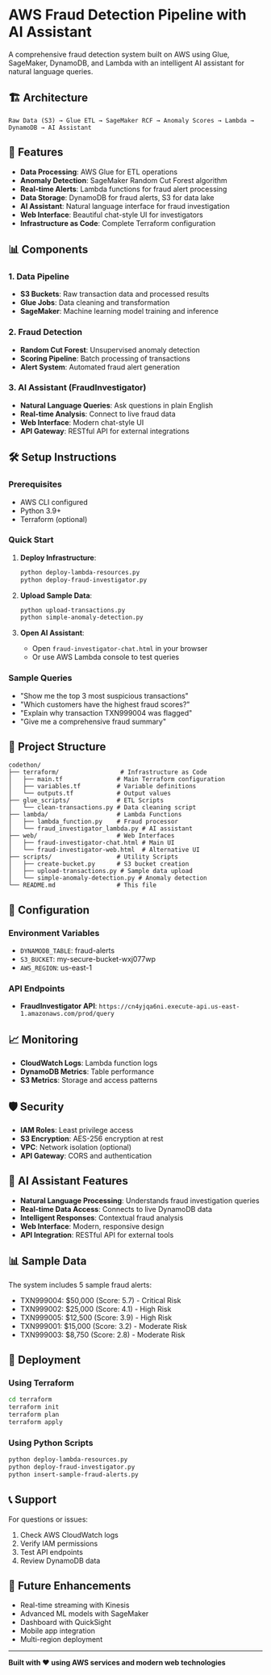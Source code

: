 # AWS Fraud Detection Pipeline with AI Assistant

A comprehensive fraud detection system built on AWS using Glue, SageMaker, DynamoDB, and Lambda with an intelligent AI assistant for natural language queries.

## 🏗️ Architecture

```
Raw Data (S3) → Glue ETL → SageMaker RCF → Anomaly Scores → Lambda → DynamoDB → AI Assistant
```

## 🚀 Features

- **Data Processing**: AWS Glue for ETL operations
- **Anomaly Detection**: SageMaker Random Cut Forest algorithm
- **Real-time Alerts**: Lambda functions for fraud alert processing
- **Data Storage**: DynamoDB for fraud alerts, S3 for data lake
- **AI Assistant**: Natural language interface for fraud investigation
- **Web Interface**: Beautiful chat-style UI for investigators
- **Infrastructure as Code**: Complete Terraform configuration

## 📊 Components

### 1. Data Pipeline
- **S3 Buckets**: Raw transaction data and processed results
- **Glue Jobs**: Data cleaning and transformation
- **SageMaker**: Machine learning model training and inference

### 2. Fraud Detection
- **Random Cut Forest**: Unsupervised anomaly detection
- **Scoring Pipeline**: Batch processing of transactions
- **Alert System**: Automated fraud alert generation

### 3. AI Assistant (FraudInvestigator)
- **Natural Language Queries**: Ask questions in plain English
- **Real-time Analysis**: Connect to live fraud data
- **Web Interface**: Modern chat-style UI
- **API Gateway**: RESTful API for external integrations

## 🛠️ Setup Instructions

### Prerequisites
- AWS CLI configured
- Python 3.9+
- Terraform (optional)

### Quick Start
1. **Deploy Infrastructure**:
   ```bash
   python deploy-lambda-resources.py
   python deploy-fraud-investigator.py
   ```

2. **Upload Sample Data**:
   ```bash
   python upload-transactions.py
   python simple-anomaly-detection.py
   ```

3. **Open AI Assistant**:
   - Open `fraud-investigator-chat.html` in your browser
   - Or use AWS Lambda console to test queries

### Sample Queries
- "Show me the top 3 most suspicious transactions"
- "Which customers have the highest fraud scores?"
- "Explain why transaction TXN999004 was flagged"
- "Give me a comprehensive fraud summary"

## 📁 Project Structure

```
codethon/
├── terraform/                 # Infrastructure as Code
│   ├── main.tf               # Main Terraform configuration
│   ├── variables.tf          # Variable definitions
│   └── outputs.tf            # Output values
├── glue_scripts/             # ETL Scripts
│   └── clean-transactions.py # Data cleaning script
├── lambda/                   # Lambda Functions
│   ├── lambda_function.py    # Fraud processor
│   └── fraud_investigator_lambda.py # AI assistant
├── web/                      # Web Interfaces
│   ├── fraud-investigator-chat.html # Main UI
│   └── fraud-investigator-web.html  # Alternative UI
├── scripts/                  # Utility Scripts
│   ├── create-bucket.py      # S3 bucket creation
│   ├── upload-transactions.py # Sample data upload
│   └── simple-anomaly-detection.py # Anomaly detection
└── README.md                 # This file
```

## 🔧 Configuration

### Environment Variables
- `DYNAMODB_TABLE`: fraud-alerts
- `S3_BUCKET`: my-secure-bucket-wxj077wp
- `AWS_REGION`: us-east-1

### API Endpoints
- **FraudInvestigator API**: `https://cn4yjqa6ni.execute-api.us-east-1.amazonaws.com/prod/query`

## 📈 Monitoring

- **CloudWatch Logs**: Lambda function logs
- **DynamoDB Metrics**: Table performance
- **S3 Metrics**: Storage and access patterns

## 🛡️ Security

- **IAM Roles**: Least privilege access
- **S3 Encryption**: AES-256 encryption at rest
- **VPC**: Network isolation (optional)
- **API Gateway**: CORS and authentication

## 🤖 AI Assistant Features

- **Natural Language Processing**: Understands fraud investigation queries
- **Real-time Data Access**: Connects to live DynamoDB data
- **Intelligent Responses**: Contextual fraud analysis
- **Web Interface**: Modern, responsive design
- **API Integration**: RESTful API for external tools

## 📊 Sample Data

The system includes 5 sample fraud alerts:
- TXN999004: $50,000 (Score: 5.7) - Critical Risk
- TXN999002: $25,000 (Score: 4.1) - High Risk
- TXN999005: $12,500 (Score: 3.9) - High Risk
- TXN999001: $15,000 (Score: 3.2) - Moderate Risk
- TXN999003: $8,750 (Score: 2.8) - Moderate Risk

## 🚀 Deployment

### Using Terraform
```bash
cd terraform
terraform init
terraform plan
terraform apply
```

### Using Python Scripts
```bash
python deploy-lambda-resources.py
python deploy-fraud-investigator.py
python insert-sample-fraud-alerts.py
```

## 📞 Support

For questions or issues:
1. Check AWS CloudWatch logs
2. Verify IAM permissions
3. Test API endpoints
4. Review DynamoDB data

## 🎯 Future Enhancements

- Real-time streaming with Kinesis
- Advanced ML models with SageMaker
- Dashboard with QuickSight
- Mobile app integration
- Multi-region deployment

---

**Built with ❤️ using AWS services and modern web technologies**